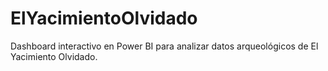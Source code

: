 # ElYacimientoOlvidado
Dashboard interactivo en Power BI para analizar datos arqueológicos de El Yacimiento Olvidado.

